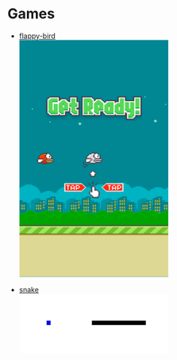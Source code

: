# Games
- [flappy-bird](https://rrdawlx.github.io/games/flappy-bird)  
  <img src="./common/imgs/flappy-bird.png" width="300" />

- [snake](https://rrdawlx.github.io/games/snake)  
  <img src="./common/imgs/snake.jpg" width="300" />